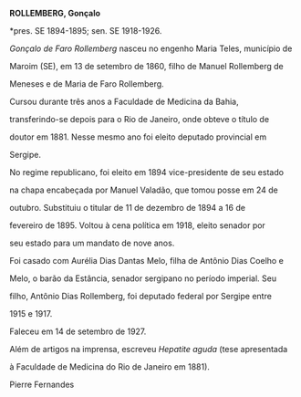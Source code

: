 **ROLLEMBERG, Gonçalo**



\*pres. SE 1894-1895; sen. SE 1918-1926.



*Gonçalo de Faro Rollemberg* nasceu no engenho Maria Teles, município de

Maroim (SE), em 13 de setembro de 1860, filho de Manuel Rollemberg de

Meneses e de Maria de Faro Rollemberg.



Cursou durante três anos a Faculdade de Medicina da Bahia,

transferindo-se depois para o Rio de Janeiro, onde obteve o título de

doutor em 1881. Nesse mesmo ano foi eleito deputado provincial em

Sergipe.



No regime republicano, foi eleito em 1894 vice-presidente de seu estado

na chapa encabeçada por Manuel Valadão, que tomou posse em 24 de

outubro. Substituiu o titular de 11 de dezembro de 1894 a 16 de

fevereiro de 1895. Voltou à cena política em 1918, eleito senador por

seu estado para um mandato de nove anos.



Foi casado com Aurélia Dias Dantas Melo, filha de Antônio Dias Coelho e

Melo, o barão da Estância, senador sergipano no período imperial. Seu

filho, Antônio Dias Rollemberg, foi deputado federal por Sergipe entre

1915 e 1917.



Faleceu em 14 de setembro de 1927.



Além de artigos na imprensa, escreveu *Hepatite aguda* (tese apresentada

à Faculdade de Medicina do Rio de Janeiro em 1881).



Pierre Fernandes



